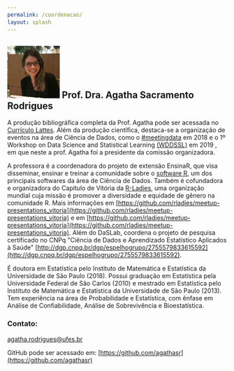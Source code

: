 ```yaml
---
permalink: /coordenacao/
layout: splash
---
```


## ![](/assets/images/agatha.png) Prof. Dra. Agatha Sacramento Rodrigues 

A produção bibliográfica completa da Prof. Agatha pode ser acessada no [Currículo Lattes](http://lattes.cnpq.br/3445977720574534). Além da produção científica, destaca-se a organização de eventos na área de Ciência de Dados, como o [#meetingdata](http://www.datascience.ufscar.br/meetingdata/index.php) em 2018  e o 1º Workshop on Data Science and Statistical Learning [(WDDSSL)](https://sites.google.com/view/wdssl2019/home) em 2019 , em que neste a prof. Agatha foi a presidente da comissão organizadora. 

A professora é a coordenadora do projeto de extensão EnsinaR, que visa disseminar, ensinar e treinar a comunidade sobre o [software R](https://www.r-project.org/), um dos principais softwares da área de Ciência de Dados. Também é cofundadora e organizadora do Capítulo de Vitória da [R-Ladies](https://rladies.org/), uma organização mundial cuja missão é promover a diversidade e equidade de gênero na comunidade R. Mais informações em [https://github.com/rladies/meetup-presentations_vitoria](https://github.com/rladies/meetup-presentations_vitoria) e em [https://github.com/rladies/meetup-presentations_vitoria](https://github.com/rladies/meetup-presentations_vitoria). Além do DaSLab, coordena o projeto de pesquisa certificado no CNPq "Ciência de Dados e Aprendizado Estatístico Aplicados à Saúde" [http://dgp.cnpq.br/dgp/espelhogrupo/2755579833615592](http://dgp.cnpq.br/dgp/espelhogrupo/2755579833615592). 

É doutora em Estatística pelo Instituto de Matemática e Estatística da Universidade de São Paulo (2018). Possui graduação em Estatística pela Universidade Federal de São Carlos (2010) e mestrado em Estatística pelo Instituto de Matemática e Estatística da Universidade de São Paulo (2013). Tem experiência na área de Probabilidade e Estatística, com ênfase em Análise de Confiabilidade, Análise de Sobrevivência e Bioestatística. 

### Contato:

agatha.rodrigues@ufes.br

GitHub pode ser acessado em: [https://github.com/agathasr](https://github.com/agathasr)




